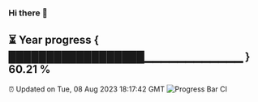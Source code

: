 ### Hi there 👋
⏳ Year progress { ██████████████████▁▁▁▁▁▁▁▁▁▁▁▁ } 60.21 %
---
⏰ Updated on Tue, 08 Aug 2023 18:17:42 GMT
![Progress Bar CI](https://github.com/liununu/liununu/workflows/Progress%20Bar%20CI/badge.svg)
